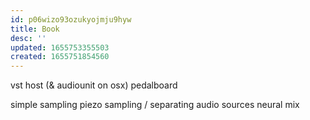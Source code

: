 ```yaml
---
id: p06wizo93ozukyojmju9hyw
title: Book
desc: ''
updated: 1655753355503
created: 1655751854560
---
```



vst host (& audiounit on osx)
  pedalboard

simple sampling
  piezo
sampling / separating audio sources
  neural mix

